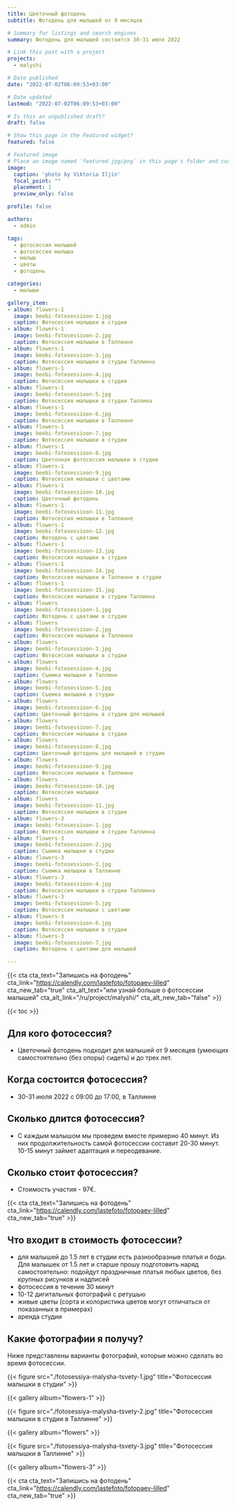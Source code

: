 ```yaml
---
title: Цветочный фотодень
subtitle: Фотодень для малышей от 9 месяцев

# Summary for listings and search engines
summary: Фотодень для малышей состоится 30-31 июля 2022

# Link this post with a project
projects: 
  - malyshi

# Date published
date: "2022-07-02T06:09:53+03:00"

# Date updated
lastmod: "2022-07-02T06:09:53+03:00"

# Is this an unpublished draft?
draft: false

# Show this page in the Featured widget?
featured: false

# Featured image
# Place an image named `featured.jpg/png` in this page's folder and customize its options here.
image:
  caption: 'photo by Viktoria Iljin'
  focal_point: ""
  placement: 1
  preview_only: false

profile: false

authors:
  - admin

tags:
  - фотосессия малышей
  - фотосессия малыша
  - малыш
  - цветы
  - фотодень

categories:
  - малыши

gallery_item:
- album: flowers-1
  image: beebi-fotosessioon-1.jpg
  caption: Фотосессия малышки в студии 
- album: flowers-1
  image: beebi-fotosessioon-2.jpg
  caption: Фотосессия малышки в Таллинне 
- album: flowers-1
  image: beebi-fotosessioon-3.jpg
  caption: Фотосессия малышки в студии Таллинна
- album: flowers-1
  image: beebi-fotosessioon-4.jpg
  caption: Фотосессия малышки в студии 
- album: flowers-1
  image: beebi-fotosessioon-5.jpg
  caption: Фотосессия малышки в студии Таллина
- album: flowers-1
  image: beebi-fotosessioon-6.jpg
  caption: Фотосессия малышки в Таллинне
- album: flowers-1
  image: beebi-fotosessioon-7.jpg
  caption: Фотосессия малышки в студии
- album: flowers-1
  image: beebi-fotosessioon-8.jpg
  caption: Цветочная фотосессия малышки в студии
- album: flowers-1
  image: beebi-fotosessioon-9.jpg
  caption: Фотосессия малышки с цветами
- album: flowers-1
  image: beebi-fotosessioon-10.jpg
  caption: Цветочный фотодень
- album: flowers-1
  image: beebi-fotosessioon-11.jpg
  caption: Фотосессия малышки в Таллинне
- album: flowers-1
  image: beebi-fotosessioon-12.jpg
  caption: Фотодень с цветами
- album: flowers-1
  image: beebi-fotosessioon-13.jpg
  caption: Фотосессия малышки в студии
- album: flowers-1
  image: beebi-fotosessioon-14.jpg
  caption: Фотосессия малышки в Таллинне в студии
- album: flowers-1
  image: beebi-fotosessioon-15.jpg
  caption: Фотосессия малышки в студии Таллинна
- album: flowers
  image: beebi-fotosessioon-1.jpg
  caption: Фотодень с цветами в студии
- album: flowers
  image: beebi-fotosessioon-2.jpg
  caption: Фотосессия малышки в Таллинне
- album: flowers
  image: beebi-fotosessioon-3.jpg
  caption: Фотосессия малышки в студии
- album: flowers
  image: beebi-fotosessioon-4.jpg
  caption: Съемка малышки в Таллинн
- album: flowers
  image: beebi-fotosessioon-5.jpg
  caption: Съемка малышки в студии
- album: flowers
  image: beebi-fotosessioon-6.jpg
  caption: Цветочный фотодень в студии для малышей
- album: flowers
  image: beebi-fotosessioon-7.jpg
  caption: Фотосессия малышки в студии
- album: flowers
  image: beebi-fotosessioon-8.jpg
  caption: Цветочный фотодень для малышей в студии  
- album: flowers
  image: beebi-fotosessioon-9.jpg
  caption: Фотосессия малышки в Таллинне  
- album: flowers
  image: beebi-fotosessioon-10.jpg
  caption: Фотосессия малышки
- album: flowers
  image: beebi-fotosessioon-11.jpg
  caption: Фотосессия малышки в студии  
- album: flowers-3
  image: beebi-fotosessioon-1.jpg
  caption: Фотосессия малышки в студии Таллинна  
- album: flowers-3
  image: beebi-fotosessioon-2.jpg
  caption: Съемка малышки в студии  
- album: flowers-3
  image: beebi-fotosessioon-3.jpg
  caption: Съемка малышки в Таллинне  
- album: flowers-3
  image: beebi-fotosessioon-4.jpg
  caption: Фотосессия малышки в студии Таллинна 
- album: flowers-3
  image: beebi-fotosessioon-5.jpg
  caption: Фотосессия малышки с цветами
- album: flowers-3
  image: beebi-fotosessioon-6.jpg
  caption: Фотосессия малышки в студии
- album: flowers-3
  image: beebi-fotosessioon-7.jpg
  caption: Фотодень с цветами для малышей

---
```

{{< cta cta_text="Запишись на фотодень" cta_link="https://calendly.com/lastefoto/fotopaev-lilled" cta_new_tab="true" cta_alt_text="или узнай больше о фотосессии малышей" cta_alt_link="/ru/project/malyshi/" cta_alt_new_tab="false" >}}

{{< toc >}}

## Для кого фотосессия?
- Цветочный фотодень подходит для малышей от 9 месяцев (умеющих самостоятельно (без опоры) сидеть) и до трех лет. 

## Когда состоится фотосессия?
- 30-31 июля 2022 с 09:00 до 17:00, в Таллинне

## Сколько длится фотосессия?
- С каждым малышом мы проведем вместе примерно 40 минут. Из них продолжительность самой фотосессии составит 20-30 минут. 10-15 минут займет адаптация и переодевание. 

## Сколько стоит фотосессия?
- Стоимость участия - 97€.

{{< cta cta_text="Запишись на фотодень" cta_link="https://calendly.com/lastefoto/fotopaev-lilled" cta_new_tab="true" >}}

## Что входит в стоимость фотосессии?
- для малышей до 1.5 лет в студии есть разнообразные платья и боди. Для малышек от 1.5 лет и старше прошу подготовить наряд самостоятельно: подойдут праздничные платья любых цветов, без крупных рисунков и надписей
- фотосессия в течение 30 минут
- 10-12 дигитальных фотографий с ретушью
- живые цветы (сорта и колористика цветов могут отличаться от показанных в примерах)
- аренда студии

## Какие фотографии я получу?
Ниже представлены варианты фотографий, которые можно сделать во время фотосессии.

{{< figure src="./fotosessiya-malysha-tsvety-1.jpg" title="Фотосессия малышки в студии" >}}

{{< gallery album="flowers-1" >}}

{{< figure src="./fotosessiya-malysha-tsvety-2.jpg" title="Фотосессия малышки в студии в Таллинне" >}}

{{< gallery album="flowers" >}}

{{< figure src="./fotosessiya-malysha-tsvety-3.jpg" title="Фотосессия малышки в Таллинне" >}}

{{< gallery album="flowers-3" >}}

{{< cta cta_text="Запишись на фотодень" cta_link="https://calendly.com/lastefoto/fotopaev-lilled" cta_new_tab="true" >}}
